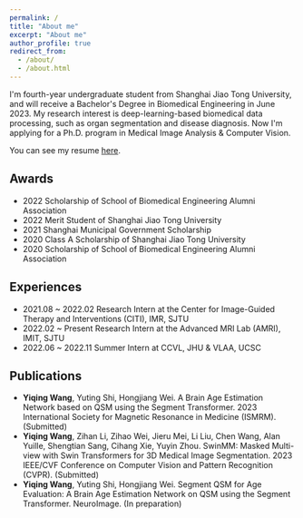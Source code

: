 ```yaml
---
permalink: /
title: "About me"
excerpt: "About me"
author_profile: true
redirect_from: 
  - /about/
  - /about.html
---
```


I'm fourth-year undergraduate student from Shanghai Jiao Tong University, and will receive a Bachelor's Degree in Biomedical Engineering in June 2023. My research interest is deep-learning-based biomedical data processing, such as organ segmentation and disease diagnosis. Now I'm applying for a Ph.D. program in Medical Image Analysis & Computer Vision.

You can see my resume [here]().

## Awards

- 2022 Scholarship of School of Biomedical Engineering Alumni Association
- 2022 Merit Student of Shanghai Jiao Tong University
- 2021 Shanghai Municipal Government Scholarship
- 2020 Class A Scholarship of Shanghai Jiao Tong University
- 2020 Scholarship of School of Biomedical Engineering Alumni Association

## Experiences

- 2021.08 ~ 2022.02 Research Intern at the Center for Image-Guided Therapy and Interventions (CITI), IMR, SJTU
- 2022.02 ~ Present Research Intern at the Advanced MRI Lab (AMRI), IMIT, SJTU
- 2022.06 ~ 2022.11 Summer Intern at CCVL, JHU & VLAA, UCSC

## Publications

- **Yiqing Wang**, Yuting Shi, Hongjiang Wei. A Brain Age Estimation Network based on QSM using the Segment Transformer. 2023 International Society for Magnetic Resonance in Medicine (ISMRM). (Submitted)
- **Yiqing Wang**, Zihan Li, Zihao Wei, Jieru Mei, Li Liu, Chen Wang, Alan Yuille, Shengtian Sang, Cihang Xie, Yuyin Zhou. SwinMM: Masked Multi-view with Swin Transformers for 3D Medical Image Segmentation. 2023 IEEE/CVF Conference on Computer Vision and Pattern Recognition (CVPR). (Submitted)
- **Yiqing Wang**, Yuting Shi, Hongjiang Wei. Segment QSM for Age Evaluation: A Brain Age Estimation Network on QSM using the Segment Transformer. NeuroImage. (In preparation)
